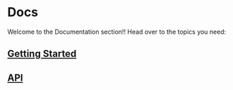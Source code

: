 # Docs

Welcome to the Documentation section!!
Head over to the topics you need: 

## [Getting Started](./getting-started)

## [API](/docs/api)